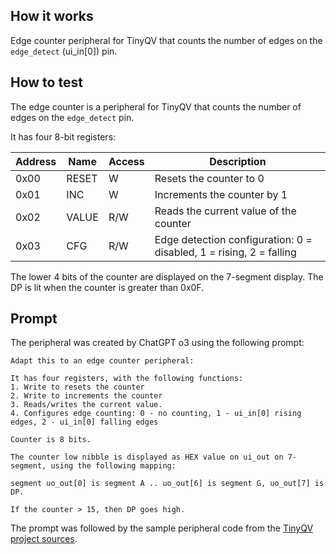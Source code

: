 <!---

This file is used to generate your project datasheet. Please fill in the information below and delete any unused
sections.

You can also include images in this folder and reference them in the markdown. Each image must be less than
512 kb in size, and the combined size of all images must be less than 1 MB.
-->

## How it works

Edge counter peripheral for TinyQV that counts the number of edges on the `edge_detect` (ui_in[0]) pin.

## How to test

The edge counter is a peripheral for TinyQV that counts the number of edges on the `edge_detect` pin.

It has four 8-bit registers:

| Address | Name  | Access | Description                                                         |
|---------|-------|--------|---------------------------------------------------------------------|
| 0x00    | RESET | W      | Resets the counter to 0                                             |
| 0x01    | INC   | W      | Increments the counter by 1                                         |
| 0x02    | VALUE | R/W    | Reads the current value of the counter                              |
| 0x03    | CFG   | R/W    | Edge detection configuration: 0 = disabled, 1 = rising, 2 = falling |

The lower 4 bits of the counter are displayed on the 7-segment display. The DP is lit when the counter is greater than 0x0F.

## Prompt

The peripheral was created by ChatGPT o3 using the following prompt:

```
Adapt this to an edge counter peripheral:

It has four registers, with the following functions:
1. Write to resets the counter
2. Write to increments the counter
3. Reads/writes the current value.
4. Configures edge counting: 0 - no counting, 1 - ui_in[0] rising edges, 2 - ui_in[0] falling edges

Counter is 8 bits.

The counter low nibble is displayed as HEX value on ui_out on 7-segment, using the following mapping:

segment uo_out[0] is segment A .. uo_out[6] is segment G, uo_out[7] is DP.

If the counter > 15, then DP goes high.
```

The prompt was followed by the sample peripheral code from the [TinyQV project sources](https://github.com/MichaelBell/ttcad25a-tinyQV/blob/main/src/peri_simple_example.v).
